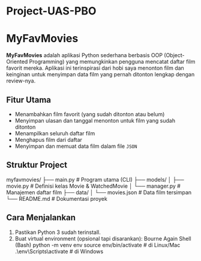 # Project-UAS-PBO
# MyFavMovies

**MyFavMovies** adalah aplikasi Python sederhana berbasis OOP (Object-Oriented Programming) yang memungkinkan pengguna mencatat daftar film favorit mereka. Aplikasi ini terinspirasi dari hobi saya menonton film dan keinginan untuk menyimpan data film yang pernah ditonton lengkap dengan review-nya.

## Fitur Utama

- Menambahkan film favorit (yang sudah ditonton atau belum)
- Menyimpan ulasan dan tanggal menonton untuk film yang sudah ditonton
- Menampilkan seluruh daftar film
- Menghapus film dari daftar
- Menyimpan dan memuat data film dalam file `JSON`

## Struktur Project

myfavmovies/
├── main.py # Program utama (CLI)
├── models/
│ ├── movie.py # Definisi kelas Movie & WatchedMovie
│ └── manager.py # Manajemen daftar film
├── data/
│ └── movies.json # Data film tersimpan
└── README.md # Dokumentasi proyek

## Cara Menjalankan

1. Pastikan Python 3 sudah terinstall.
2. Buat virtual environment (opsional tapi disarankan):
Bourne Again Shell (Bash)
   python -m venv env
   source env/bin/activate  # di Linux/Mac
   .\\env\\Scripts\\activate  # di Windows
